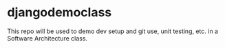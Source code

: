 # djangodemoclass
This repo will be used to demo dev setup and git use, unit testing, etc. in a Software Architecture class.
